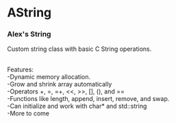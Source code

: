 <h1>AString</h1>
<h3>Alex's String</h3>

Custom string class with basic C String operations.<br /><br />

Features:<br />
-Dynamic memory  allocation.<br />
-Grow and shrink array automatically<br />
-Operators +, =, =+, <<, >>, [], (), and ==<br />
-Functions like length, append, insert, remove, and swap.<br />
-Can initialize and work with char* and std::string<br />
-More to come<br />
